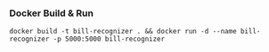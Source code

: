 ### Docker Build & Run 

```
docker build -t bill-recognizer . && docker run -d --name bill-recognizer -p 5000:5000 bill-recognizer
```

